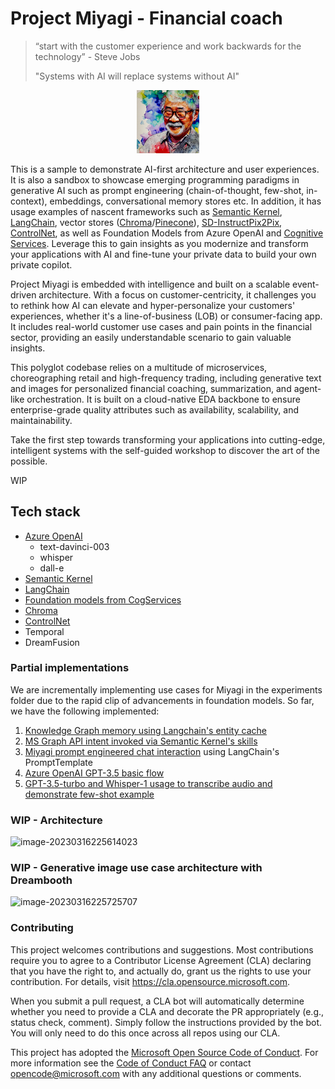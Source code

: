 # Project Miyagi - Financial coach

>  “start with the customer experience and work backwards for the technology” - Steve Jobs
>
>  "Systems with AI will replace systems without AI"

<p align="center"><img src="ui-nextjs/public/images/readme/1.png" width=20% height=20% /></p>

This is a sample to demonstrate AI-first architecture and user experiences. It is also a sandbox to showcase emerging programming paradigms in generative AI such as
prompt engineering (chain-of-thought, few-shot, in-context), embeddings, conversational memory stores etc. In addition, it has usage examples of nascent frameworks such as 
[Semantic Kernel](https://github.com/microsoft/semantic-kernel), [LangChain](https://github.com/hwchase17/langchain#readme), vector stores ([Chroma](https://www.trychroma.com/)/[Pinecone](https://www.pinecone.io/)), [SD-InstructPix2Pix](https://github.com/timothybrooks/instruct-pix2pix), [ControlNet](https://github.com/lllyasviel/ControlNet),
as well as Foundation Models from Azure OpenAI and 
[Cognitive Services](https://azure.microsoft.com/en-us/blog/announcing-a-renaissance-in-computer-vision-ai-with-microsofts-florence-foundation-model). Leverage this to gain insights as you modernize and transform your applications with AI and fine-tune your private data to build your own private copilot.

Project Miyagi is embedded with intelligence and built on a scalable event-driven architecture. With a focus on customer-centricity, it challenges you to rethink how AI can elevate and hyper-personalize your 
customers' experiences, whether it's a line-of-business (LOB) or consumer-facing app.
It includes real-world customer use cases and pain points in the financial sector, 
providing an easily understandable scenario to gain valuable insights.

This polyglot codebase relies on a multitude of microservices, 
choreographing retail and high-frequency trading,
including generative text and images for personalized financial coaching, summarization, and agent-like orchestration. It is built on a cloud-native EDA backbone to ensure enterprise-grade quality attributes such as availability, scalability, and maintainability.

Take the first step towards transforming your applications into cutting-edge, intelligent systems with the self-guided workshop to discover the art of the possible.

WIP

## Tech stack

<TODO>

- [Azure OpenAI](https://azure.microsoft.com/en-us/products/cognitive-services/openai-service)
  - text-davinci-003
  - whisper
  - dall-e
- [Semantic Kernel](https://github.com/microsoft/semantic-kernel)
- [LangChain](https://github.com/hwchase17/langchain#readme)
- [Foundation models from CogServices](https://azure.microsoft.com/en-us/blog/announcing-a-renaissance-in-computer-vision-ai-with-microsofts-florence-foundation-model/)
- [Chroma](https://www.trychroma.com/)
- [ControlNet](https://github.com/lllyasviel/ControlNet)
- Temporal
- DreamFusion

### Partial implementations

We are incrementally implementing use cases for Miyagi in the experiments folder due to the rapid clip of advancements in foundation models. So far, we have the following implemented:

1. [Knowledge Graph memory using Langchain's entity cache](./ancillary/experiments/langchain/Memory_Usecases.ipynb)
2. [MS Graph API intent invoked via Semantic Kernel's skills](./ancillary/experiments/semantic-kernel/ms-graph-chain)
3. [Miyagi prompt engineered chat interaction](./ancillary/experiments/langchain/chat) using LangChain's PromptTemplate 
4. [Azure OpenAI GPT-3.5 basic flow](./ancillary/experiments/az-openai)
5. [GPT-3.5-turbo and Whisper-1 usage to transcribe audio and demonstrate few-shot example](./ancillary/experiments/gpt-3.5-turbo)

### WIP - Architecture

![image-20230316225614023](D:\source\gbb\miyagi\ancillary\images\wip-architecture)



### WIP - Generative image use case architecture with Dreambooth

![image-20230316225725707](D:\source\gbb\miyagi\ancillary\images\wip-dreambooth)



### Contributing

This project welcomes contributions and suggestions.  Most contributions require you to agree to a
Contributor License Agreement (CLA) declaring that you have the right to, and actually do, grant us
the rights to use your contribution. For details, visit https://cla.opensource.microsoft.com.

When you submit a pull request, a CLA bot will automatically determine whether you need to provide
a CLA and decorate the PR appropriately (e.g., status check, comment). Simply follow the instructions
provided by the bot. You will only need to do this once across all repos using our CLA.

This project has adopted the [Microsoft Open Source Code of Conduct](https://opensource.microsoft.com/codeofconduct/).
For more information see the [Code of Conduct FAQ](https://opensource.microsoft.com/codeofconduct/faq/) or
contact [opencode@microsoft.com](mailto:opencode@microsoft.com) with any additional questions or comments.

